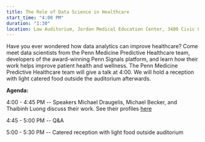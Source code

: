 ```yaml
---
title: The Role of Data Science in Healthcare
start_time: "4:00 PM"
duration: "1:30"
location: Law Auditorium, Jordan Medical Education Center, 3400 Civic Center Blvd
---
```

Have you ever wondered how data analytics can improve healthcare? Come meet data scientists from the Penn Medicine Predictive Healthcare team, developers of the award-winning Penn Signals platform, and learn how their work helps improve patient health and wellness. The Penn Medicine Predictive Healthcare team will give a talk at 4:00. We will hold a reception with light catered food outside the auditorium afterwards.

**Agenda:**

4:00 - 4:45 PM -- Speakers Michael Draugelis, Michael Becker, and Thaibinh Luong discuss their work. See their profiles [here](http://www.med.upenn.edu/predictivehealthcare/personnel.html)

4:45 - 5:00 PM -- Q&A

5:00 - 5:30 PM -- Catered reception with light food outside auditorium

